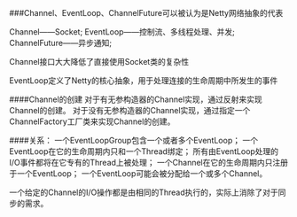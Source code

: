 ###Channel、EventLoop、ChannelFuture可以被认为是Netty网络抽象的代表

Channel——Socket;
EventLoop——控制流、多线程处理、并发;
ChannelFuture——异步通知;

Channel接口大大降低了直接使用Socket类的复杂性

EventLoop定义了Netty的核心抽象，用于处理连接的生命周期中所发生的事件

####Channel的创建
对于有无参构造器的Channel实现，通过反射来实现Channel的创建。
对于没有无参构造器的Channel实现，通过指定一个ChannelFactory工厂类来实现Channel的创建。

####关系：
一个EventLoopGroup包含一个或者多个EventLoop；
一个EventLoop在它的生命周期内只和一个Thread绑定；
所有由EventLoop处理的I/O事件都将在它专有的Thread上被处理；
一个Channel在它的生命周期内只注册于一个EventLoop；
一个EventLoop可能会被分配给一个或多个Channel。

一个给定的Channel的I/O操作都是由相同的Thread执行的，实际上消除了对于同步的需求。



